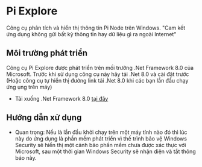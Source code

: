 # Pi Explore

Công cụ phân tích và hiển thị thông tin Pi Node trên Windows. 
"Cam kết ứng dụng không gửi bất kỳ thông tin hay dữ liệu gì ra ngoài Internet"

## Môi trường phát triển
Công cụ Pi Explore được phát triển trên mối trường .Net Framework 8.0 của Microsoft. Trước khi sử dụng công cụ này hãy tải .Net 8.0 và cài đặt trước (Hoặc công cụ tự hiển thị đường link tải .Net 8.0 khi các bạn lần đầu chạy ứng ụng trên máy)

 - Tải xuống .Net Framework 8.0 [tại đây](https://dotnet.microsoft.com/en-us/download/dotnet/thank-you/runtime-desktop-8.0.0-windows-x64-installer?cid=getdotnetcore)

 ## Hướng dẫn xử dụng

 - Quan trọng: Nếu là lần đầu khởi chạy trên một máy tính nào đó thì lúc này do ứng dụng là phần mềm phát triển vì thế trình bảo vệ Windows Security sẽ hiển thị một cảnh bảo phần mềm chưa được xác thực với Microsoft, sau một thời gian Windows Security sẽ nhận diện và tắt thông báo này.
